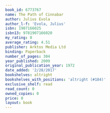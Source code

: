 ```yaml
---
book_id: 6773767
name: The Path of Cinnabar
author: Julius Evola
author_l-f: 'Evola, Julius'
isbn: 1907166025
isbn13: 9781907166020
my_rating: 0
average_rating: 4.51
publisher: Arktos Media Ltd
binding: Paperback
number_of_pages: 304
year_published: 2009
original_publication_year: 1972
date_added: '2/28/2017'
bookshelves: altright
bookshelves_with_positions: 'altright (#184)'
exclusive_shelf: read
read_count: 0
owned_copies: 0
price: 0
layout: book
---
```

